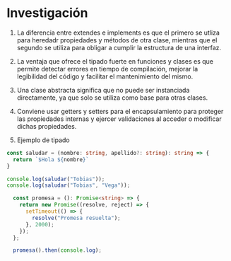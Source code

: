 # Investigación

1. La diferencia entre extendes e implements es que el primero se utliza para heredadr propiedades y métodos de otra clase, mientras que el segundo se utiliza para obligar a cumplir la estructura de una interfaz.

2. La ventaja que ofrece el tipado fuerte en funciones y clases es que permite detectar errores en tiempo de compilación, mejorar la legibilidad del código y facilitar el mantenimiento del mismo.

3. Una clase abstracta significa que no puede ser instanciada directamente, ya que solo se utiliza como base para otras clases.

4. Conviene usar getters y setters para el encapsulamiento para proteger las propiedades internas y ejercer validaciones al acceder o modificar dichas propiedades.

5. Ejemplo de tipado

```typescript
const saludar = (nombre: string, apellido?: string): string => {
  return `$Hola ${nombre}`
}

console.log(saludar("Tobias"));
console.log(saludar("Tobias", "Vega"));
```

``` typescript
  const promesa = (): Promise<string> => {
    return new Promise((resolve, reject) => {
      setTimeout(() => {
        resolve("Promesa resuelta");
      }, 2000);
    });
  };

  promesa().then(console.log);
```